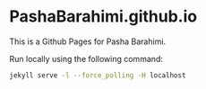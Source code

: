 # PashaBarahimi.github.io

This is a Github Pages for Pasha Barahimi.

Run locally using the following command:

```bash
jekyll serve -l --force_polling -H localhost
```
